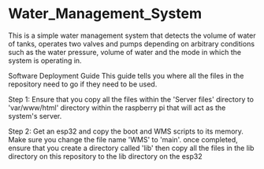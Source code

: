 # Water_Management_System

This is a simple water management system that detects the volume of water of tanks,
operates two valves and pumps depending on arbitrary conditions such as the water pressure,
volume of water and the mode in which the system is operating in.

Software Deployment Guide
This guide tells you where all the files in the repository need to go if they need to be used.

Step 1: 
Ensure that you copy all the files within the 'Server files' directory to 'var/www/html' directory within
the raspberry pi that will act as the system's server.

Step 2:
Get an esp32 and copy the boot and WMS scripts to its memory. Make sure you change the file name 'WMS' to 'main'.
once completed, ensure that you create a directory called 'lib' then copy all the files in the lib directory on this repository to the lib 
directory on the esp32
